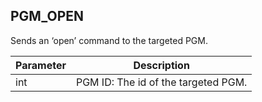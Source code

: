 ## PGM\_OPEN

Sends an ‘open’ command to the targeted PGM.


| Parameter | Description |
| --- | --- |
| int | PGM ID: The id of the targeted PGM. |


